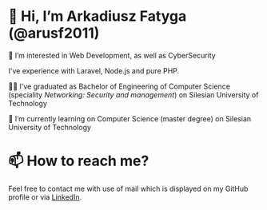 # 👋 Hi, I’m Arkadiusz Fatyga (@arusf2011)
👀 I’m interested in Web Development, as well as CyberSecurity

I've experience with Laravel, Node.js and pure PHP.

👨‍🎓 I've graduated as Bachelor of Engineering of Computer Science (speciality *Networking: Security and management*) on Silesian University of Technology

🌱 I’m currently learning on Computer Science (master degree) on Silesian University of Technology

# 📫 How to reach me?
Feel free to contact me with use of mail which is displayed on my GitHub profile or via [LinkedIn](https://www.linkedin.com/in/arkadiusz-fatyga-2925081a3/).

<!---
arusf2011/arusf2011 is a ✨ special ✨ repository because its `README.md` (this file) appears on your GitHub profile.
You can click the Preview link to take a look at your changes.
--->
